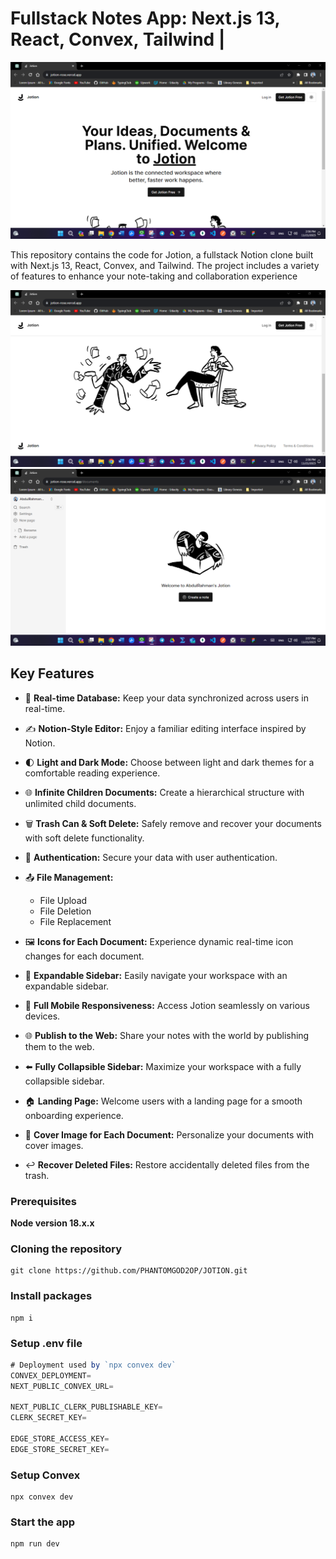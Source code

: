 # Fullstack Notes App: Next.js 13, React, Convex, Tailwind |

![Notion Clone](https://github.com/AbdulRahman-Sharief/Notion/blob/main/jotion%201.png)




This repository contains the code for Jotion, a fullstack Notion clone built with Next.js 13, React, Convex, and Tailwind. The project includes a variety of features to enhance your note-taking and collaboration experience

![Notion Clone](https://github.com/AbdulRahman-Sharief/Notion/blob/main/jotion%202.png)
![Notion Clone](https://github.com/AbdulRahman-Sharief/Notion/blob/main/jotion%203.png)

## Key Features

- 🔄 **Real-time Database:** Keep your data synchronized across users in real-time.
- ✍️ **Notion-Style Editor:** Enjoy a familiar editing interface inspired by Notion.
- 🌓 **Light and Dark Mode:** Choose between light and dark themes for a comfortable reading experience.
- 🌐 **Infinite Children Documents:** Create a hierarchical structure with unlimited child documents.
- 🗑️ **Trash Can & Soft Delete:** Safely remove and recover your documents with soft delete functionality.
- 🔐 **Authentication:** Secure your data with user authentication.
- 📤 **File Management:**
  - File Upload
  - File Deletion
  - File Replacement

- 🖼️ **Icons for Each Document:** Experience dynamic real-time icon changes for each document.
- 📂 **Expandable Sidebar:** Easily navigate your workspace with an expandable sidebar.
- 📱 **Full Mobile Responsiveness:** Access Jotion seamlessly on various devices.
- 🌐 **Publish to the Web:** Share your notes with the world by publishing them to the web.
- ⬅️ **Fully Collapsible Sidebar:** Maximize your workspace with a fully collapsible sidebar.
- 🏠 **Landing Page:** Welcome users with a landing page for a smooth onboarding experience.
- 🌅 **Cover Image for Each Document:** Personalize your documents with cover images.
- ↩️ **Recover Deleted Files:** Restore accidentally deleted files from the trash.


### Prerequisites

**Node version 18.x.x**

### Cloning the repository

```shell
git clone https://github.com/PHANTOMGOD2OP/JOTION.git
```

### Install packages

```shell
npm i
```

### Setup .env file


```js
# Deployment used by `npx convex dev`
CONVEX_DEPLOYMENT=
NEXT_PUBLIC_CONVEX_URL=

NEXT_PUBLIC_CLERK_PUBLISHABLE_KEY=
CLERK_SECRET_KEY=

EDGE_STORE_ACCESS_KEY=
EDGE_STORE_SECRET_KEY=
```

### Setup Convex

```shell
npx convex dev

```

### Start the app

```shell
npm run dev
```

